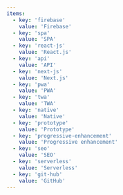 ```yaml
---
items:
  - key: 'firebase'
    value: 'Firebase'
  - key: 'spa'
    value: 'SPA'
  - key: 'react-js'
    value: 'React.js'
  - key: 'api'
    value: 'API'
  - key: 'next-js'
    value: 'Next.js'
  - key: 'pwa'
    value: 'PWA'
  - key: 'twa'
    value: 'TWA'
  - key: 'native'
    value: 'Native'
  - key: 'prototype'
    value: 'Prototype'
  - key: 'progressive-enhancement'
    value: 'Progressive enhancement'
  - key: 'seo'
    value: 'SEO'
  - key: 'serverless'
    value: 'Serverless'
  - key: 'git-hub'
    value: 'GitHub'
---
```

